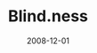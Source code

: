 ---
title: Blind.ness
date: "2008-12-01"
cover: "./1.jpg"
location: Cankarjev dom (Ljubljana, Slovenia)
director: Ivan Talijancic
roles: ["Lighting", "Set"]
type: performance
production: "WaxFactory, Integrali"
cast: ["Set by Minimart",
"Video by Antonio Giacomin",
"Surround sound by Random Logic",
"Costumes by Haans Nicholas Mott",
"Technical direction by Igor Remeta",
"Technical associate by Mark Sitko"]
---